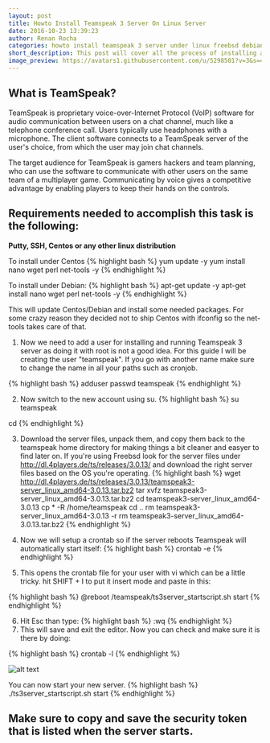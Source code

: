 ```yaml
---
layout: post
title: Howto Install Teamspeak 3 Server On Linux Server
date: 2016-10-23 13:39:23
author: Renan Rocha
categories: howto install teamspeak 3 server under linux freebsd debian centos 7
short_description: This post will cover all the process of installing a secure teamspeak server under Linux
image_preview: https://avatars1.githubusercontent.com/u/5298501?v=3&s=466
---
```

## What is TeamSpeak?

TeamSpeak is proprietary voice-over-Internet Protocol (VoIP) software for audio communication between users on a chat channel, much like a telephone conference call. Users typically use headphones with a microphone. The client software connects to a TeamSpeak server of the user's choice, from which the user may join chat channels.

The target audience for TeamSpeak is gamers hackers and team planning, who can use the software to communicate with other users on the same team of a multiplayer game. Communicating by voice gives a competitive advantage by enabling players to keep their hands on the controls.

## Requirements needed to accomplish this task is the following:
**Putty, SSH, Centos or any other linux distribution**

To install under Centos
{% highlight bash %}
yum update -y
yum install nano wget perl net-tools -y
{% endhighlight %}

To install under Debian: 
{% highlight bash %}
apt-get update -y
apt-get install nano wget perl net-tools -y
{% endhighlight %}
<!--more-->
This will update Centos/Debian and install some needed packages. For some crazy reason they decided not to ship Centos with ifconfig so the net-tools takes care of that.

1. Now we need to add a user for installing and running Teamspeak 3 server as doing it with root is not a good idea. For this guide I will be creating the user "teamspeak". If you go with another name make sure to change the name in all your paths such as cronjob.

{% highlight bash %}
adduser
passwd teamspeak
{% endhighlight %}

2. Now switch to the new account using su.
{% highlight bash %}
su teamspeak

cd
{% endhighlight %}

3. Download the server files, unpack them, and copy them back to the teamspeak home directory for making things a bit cleaner and easyer to find later on.
If you're using Freebsd look for the server files under http://dl.4players.de/ts/releases/3.0.13/ and download the right server files based on the OS you're operating.
{% highlight bash %}
wget http://dl.4players.de/ts/releases/3.0.13/teamspeak3-server_linux_amd64-3.0.13.tar.bz2
tar xvfz teamspeak3-server_linux_amd64-3.0.13.tar.bz2
cd teamspeak3-server_linux_amd64-3.0.13
cp * -R /home/teamspeak
cd ..
rm teamspeak3-server_linux_amd64-3.0.13 -r
rm teamspeak3-server_linux_amd64-3.0.13.tar.bz2
{% endhighlight %}

4. Now we will setup a crontab so if the server reboots Teamspeak will automatically start itself:
{% highlight bash %}
crontab -e
{% endhighlight %}

5. This opens the crontab file for your user with vi which can be a little tricky. hit SHIFT + I to put it insert mode and paste in this:

{% highlight bash %}
@reboot /teamspeak/ts3server_startscript.sh start
{% endhighlight %}

6. Hit Esc than type:
{% highlight bash %}
:wq
{% endhighlight %}
7. This will save and exit the editor. Now you can check and make sure it is there by doing:

{% highlight bash %}
crontab -l
{% endhighlight %}

![alt text](http://i.imgur.com/ebKwP33.jpg "Like This")

You can now start your new server.
{% highlight bash %}
./ts3server_startscript.sh start
{% endhighlight %}

## Make sure to copy and save the security token that is listed when the server starts.

